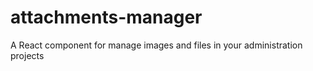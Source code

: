 # attachments-manager
A React component for manage images and files in your administration projects
